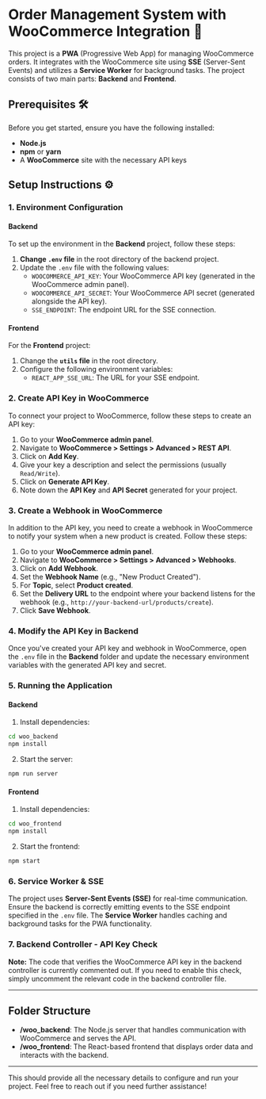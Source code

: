 
# Order Management System with WooCommerce Integration 🚀

This project is a **PWA** (Progressive Web App) for managing WooCommerce orders. It integrates with the WooCommerce site using **SSE** (Server-Sent Events) and utilizes a **Service Worker** for background tasks. The project consists of two main parts: **Backend** and **Frontend**.

## Prerequisites 🛠️

Before you get started, ensure you have the following installed:

- **Node.js**
- **npm** or **yarn**
- A **WooCommerce** site with the necessary API keys

## Setup Instructions ⚙️

### 1. Environment Configuration

#### Backend

To set up the environment in the **Backend** project, follow these steps:

1. **Change `.env` file** in the root directory of the backend project.
2. Update the `.env` file with the following values:
   - `WOOCOMMERCE_API_KEY`: Your WooCommerce API key (generated in the WooCommerce admin panel).
   - `WOOCOMMERCE_API_SECRET`: Your WooCommerce API secret (generated alongside the API key).
   - `SSE_ENDPOINT`: The endpoint URL for the SSE connection.

#### Frontend

For the **Frontend** project:

1. Change the **`utils` file** in the root directory.
2. Configure the following environment variables:
   - `REACT_APP_SSE_URL`: The URL for your SSE endpoint.

### 2. Create API Key in WooCommerce

To connect your project to WooCommerce, follow these steps to create an API key:

1. Go to your **WooCommerce admin panel**.
2. Navigate to **WooCommerce > Settings > Advanced > REST API**.
3. Click on **Add Key**.
4. Give your key a description and select the permissions (usually `Read/Write`).
5. Click on **Generate API Key**.
6. Note down the **API Key** and **API Secret** generated for your project.

### 3. Create a Webhook in WooCommerce

In addition to the API key, you need to create a webhook in WooCommerce to notify your system when a new product is created. Follow these steps:

1. Go to your **WooCommerce admin panel**.
2. Navigate to **WooCommerce > Settings > Advanced > Webhooks**.
3. Click on **Add Webhook**.
4. Set the **Webhook Name** (e.g., "New Product Created").
5. For **Topic**, select **Product created**.
6. Set the **Delivery URL** to the endpoint where your backend listens for the webhook (e.g., `http://your-backend-url/products/create`).
7. Click **Save Webhook**.

### 4. Modify the API Key in Backend

Once you've created your API key and webhook in WooCommerce, open the `.env` file in the **Backend** folder and update the necessary environment variables with the generated API key and secret.

### 5. Running the Application

#### Backend

1. Install dependencies:

```bash
cd woo_backend
npm install
```

2. Start the server:

```bash
npm run server
```

#### Frontend

1. Install dependencies:

```bash
cd woo_frontend
npm install
```

2. Start the frontend:

```bash
npm start
```

### 6. Service Worker & SSE

The project uses **Server-Sent Events (SSE)** for real-time communication. Ensure the backend is correctly emitting events to the SSE endpoint specified in the `.env` file. The **Service Worker** handles caching and background tasks for the PWA functionality.

### 7. Backend Controller - API Key Check

**Note:** The code that verifies the WooCommerce API key in the backend controller is currently commented out. If you need to enable this check, simply uncomment the relevant code in the backend controller file.

---

## Folder Structure

- **/woo_backend**: The Node.js server that handles communication with WooCommerce and serves the API.
- **/woo_frontend**: The React-based frontend that displays order data and interacts with the backend.

---

This should provide all the necessary details to configure and run your project. Feel free to reach out if you need further assistance!

